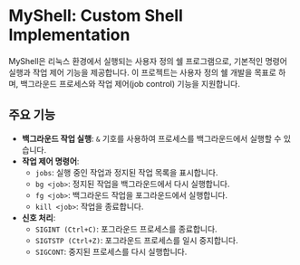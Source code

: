 # MyShell: Custom Shell Implementation

MyShell은 리눅스 환경에서 실행되는 사용자 정의 쉘 프로그램으로, 기본적인 명령어 실행과 작업 제어 기능을 제공합니다. 이 프로젝트는 사용자 정의 쉘 개발을 목표로 하며, 백그라운드 프로세스와 작업 제어(job control) 기능을 지원합니다.

## 주요 기능

- **백그라운드 작업 실행**: `&` 기호를 사용하여 프로세스를 백그라운드에서 실행할 수 있습니다.
- **작업 제어 명령어**:
  - `jobs`: 실행 중인 작업과 정지된 작업 목록을 표시합니다.
  - `bg <job>`: 정지된 작업을 백그라운드에서 다시 실행합니다.
  - `fg <job>`: 백그라운드 작업을 포그라운드에서 실행합니다.
  - `kill <job>`: 작업을 종료합니다.
- **신호 처리**:
  - `SIGINT (Ctrl+C)`: 포그라운드 프로세스를 종료합니다.
  - `SIGTSTP (Ctrl+Z)`: 포그라운드 프로세스를 일시 중지합니다.
  - `SIGCONT`: 중지된 프로세스를 다시 실행합니다.
